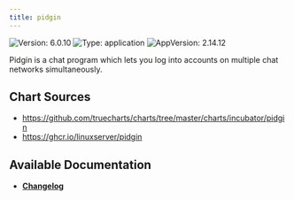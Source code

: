 ```yaml
---
title: pidgin
---
```


![Version: 6.0.10](https://img.shields.io/badge/Version-6.0.10-informational?style=flat-square) ![Type: application](https://img.shields.io/badge/Type-application-informational?style=flat-square) ![AppVersion: 2.14.12](https://img.shields.io/badge/AppVersion-2.14.12-informational?style=flat-square)

Pidgin is a chat program which lets you log into accounts on multiple chat networks simultaneously.

## Chart Sources

- https://github.com/truecharts/charts/tree/master/charts/incubator/pidgin
- https://ghcr.io/linuxserver/pidgin

## Available Documentation

- [**Changelog**](./CHANGELOG.md)
